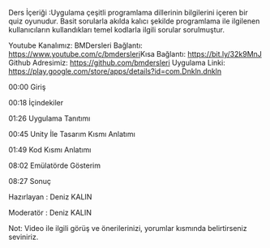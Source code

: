 Ders İçeriği :Uygulama çeşitli programlama dillerinin bilgilerini içeren bir quiz oyunudur. Basit sorularla akılda kalıcı şekilde programlama ile ilgilenen kullanıcıların kullandıkları temel kodlarla ilgili sorular sorulmuştur.



Youtube Kanalımız: BMDersleri
Bağlantı: https://www.youtube.com/c/bmdersleri​
Kısa Bağlantı: https://bit.ly/32k9MnJ​
Github Adresimiz: https://github.com/bmdersleri
Uygulama Linki: https://play.google.com/store/apps/details?id=com.Dnkln.dnkln



00:00 Giriş

00:18 İçindekiler

01:26 Uygulama Tanıtımı

00:45 Unity İle Tasarım Kısmı Anlatımı

01:49 Kod Kısmı Anlatımı

08:02 Emülatörde Gösterim

08:27 Sonuç



Hazırlayan : Deniz KALIN 

Moderatör : Deniz KALIN


Not: Video ile ilgili görüş ve önerilerinizi, yorumlar kısmında belirtirseniz seviniriz.
